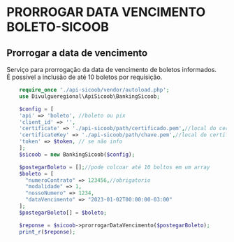 # PRORROGAR DATA VENCIMENTO BOLETO-SICOOB

## Prorrogar a data de vencimento
Serviço para prorrogação da data de vencimento de boletos informados.<br>
É possível a inclusão de até 10 boletos por requisição.

```php
    require_once './api-sicoob/vendor/autoload.php';
    use Divulgueregional\ApiSicoob\BankingSicoob;

    $config = [
    'api' => 'boleto', //boleto ou pix
    'client_id' => '',
    'certificate' => './api-sicoob/path/certificado.pem',//local do certificado crt
    'certificateKey' => './api-sicoob/path/chave.pem',//local do certificado key
    'token' => $token, // se não info
    ];
    $sicoob = new BankingSicoob($config);

    $postegarBoleto = [];//pode colcoar até 10 boltos em um array
    $boleto = [
      "numeroContrato" => 123456,//obrigatorio
      "modalidade" => 1,
      "nossoNumero" => 1234,
      "dataVencimento" => "2023-01-02T00:00:00-03:00"
    ];
    $postegarBoleto[] = $boleto;

    $reponse = $sicoob->prorrogarDataVencimento($postegarBoleto);
    print_r($reponse);
```
